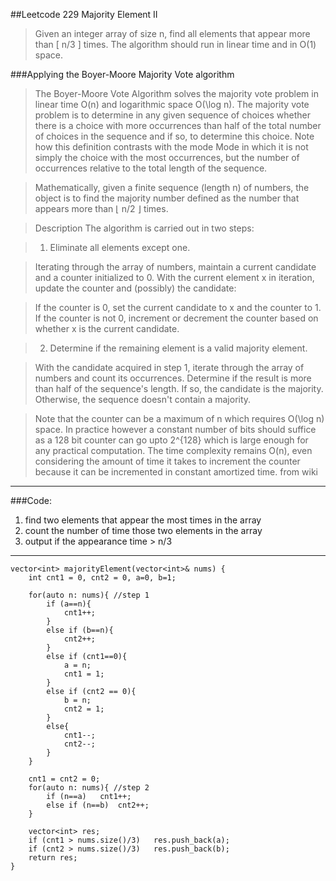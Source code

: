 ##Leetcode 229 Majority Element II

> Given an integer array of size n, find all elements that appear more than [ n/3 ] times. The algorithm should run in linear time and in O(1) space.

###Applying the Boyer-Moore Majority Vote algorithm
> The Boyer-Moore Vote Algorithm solves the majority vote problem in linear time O(n) and logarithmic space O(\log n). The majority vote problem is to determine in any given sequence of choices whether there is a choice with more occurrences than half of the total number of choices in the sequence and if so, to determine this choice. Note how this definition contrasts with the mode Mode in which it is not simply the choice with the most occurrences, but the number of occurrences relative to the total length of the sequence.

> Mathematically, given a finite sequence (length n) of numbers, the object is to find the majority number defined as the number that appears more than ⌊ n/2 ⌋ times.

> Description
> The algorithm is carried out in two steps:

> 1. Eliminate all elements except one.

> Iterating through the array of numbers, maintain a current candidate and a counter initialized to 0. With the current element x in iteration, update the counter and (possibly) the candidate:

> If the counter is 0, set the current candidate to x and the counter to 1. If the counter is not 0, increment or decrement the counter based on whether x is the current candidate.

> 2. Determine if the remaining element is a valid majority element.

> With the candidate acquired in step 1, iterate through the array of numbers and count its occurrences. Determine if the result is more than half of the sequence's length. If so, the candidate is the majority. Otherwise, the sequence doesn't contain a majority.

> Note that the counter can be a maximum of n which requires O(\log n) space. In practice however a constant number of bits should suffice as a 128 bit counter can go upto 2^{128} which is large enough for any practical computation. The time complexity remains O(n), even considering the amount of time it takes to increment the counter because it can be incremented in constant amortized time.
from wiki


---

###Code:
1. find two elements that appear the most times in the array    
2. count the number of time those two elements in the array  
3. output if the appearance time > n/3    

---


    vector<int> majorityElement(vector<int>& nums) {
        int cnt1 = 0, cnt2 = 0, a=0, b=1;
    
        for(auto n: nums){ //step 1
            if (a==n){
                cnt1++;
            }
            else if (b==n){
                cnt2++;
            }
            else if (cnt1==0){
                a = n;
                cnt1 = 1;
            }
            else if (cnt2 == 0){
                b = n;
                cnt2 = 1;
            }
            else{
                cnt1--;
                cnt2--;
            }
        }
    
        cnt1 = cnt2 = 0;
        for(auto n: nums){ //step 2
            if (n==a)   cnt1++;
            else if (n==b)  cnt2++;
        }
    
        vector<int> res;   
        if (cnt1 > nums.size()/3)   res.push_back(a);
        if (cnt2 > nums.size()/3)   res.push_back(b);
        return res;
    }
